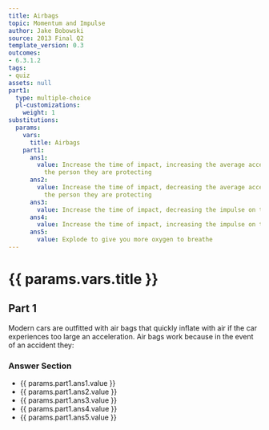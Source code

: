 ```yaml
---
title: Airbags
topic: Momentum and Impulse
author: Jake Bobowski
source: 2013 Final Q2
template_version: 0.3
outcomes:
- 6.3.1.2
tags:
- quiz
assets: null
part1:
  type: multiple-choice
  pl-customizations:
    weight: 1
substitutions:
  params:
    vars:
      title: Airbags
    part1:
      ans1:
        value: Increase the time of impact, increasing the average acceleration of
          the person they are protecting
      ans2:
        value: Increase the time of impact, decreasing the average acceleration of
          the person they are protecting
      ans3:
        value: Increase the time of impact, decreasing the impulse on the person
      ans4:
        value: Increase the time of impact, increasing the impulse on the person
      ans5:
        value: Explode to give you more oxygen to breathe
---
```

# {{ params.vars.title }}
## Part 1

Modern cars are outfitted with air bags that quickly inflate with air if the car experiences too large an acceleration.
Air bags work because in the event of an accident they:

### Answer Section

- {{ params.part1.ans1.value }}
- {{ params.part1.ans2.value }}
- {{ params.part1.ans3.value }}
- {{ params.part1.ans4.value }}
- {{ params.part1.ans5.value }}

